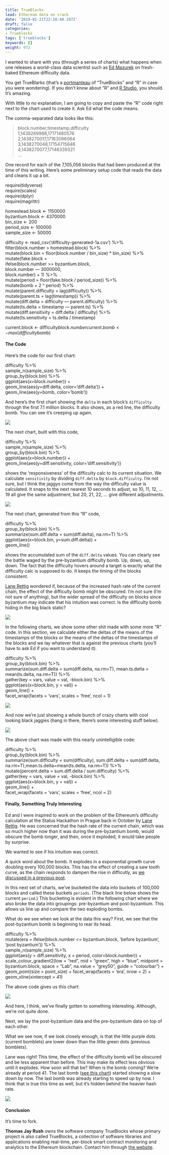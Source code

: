 ```yaml
---
title: TrueBlarks
lead: Ethereum data on crack
date: '2019-01-21T22:18:40.107Z'
draft: false
categories:
- Trueblocks
tags: ['trueblocks']
keywords: []
weight: 972
---
```


I wanted to share with you (through a series of charts) what happens when one releases a world-class data scientist such as [Ed Mazurek](https://medium.com/u/d272dbeef59a) on fresh-baked Ethereum difficulty data.

You get TrueBlarks (that’s a [portmanteau](https://www.google.com/search?q=define+portmanteau&rlz=1C5CHFA_enUS740US740&oq=define+portman&aqs=chrome.0.0j69i57j0l4.4375j1j7&sourceid=chrome&ie=UTF-8) of “TrueBlocks” and “R” in case you were wondering). If you don’t know about “R” and [R Studio](https://www.rstudio.com/), you should. It’s amazing.

With little to no explanation, I am going to copy and paste the “R” code right next to the chart used to create it. Ask Ed what the code means.

The comma-separated data looks like this:

> block.number,timestamp,difficulty  
> 1,1438269988,17171480576  
> 2,1438270017,17163096064  
> 3,1438270048,17154715646  
> 4,1438270077,17146339321  
> …

One record for each of the 7,105,056 blocks that had been produced at the time of this writing. Here’s some preliminary setup code that reads the data and cleans it up a bit.

require(tidyverse)  
require(scales)  
require(dplyr)  
require(magrittr)

homestead.block <- 1150000  
byzantium.block <- 4370000  
bin\_size <- 200  
period\_size <- 100000  
sample\_size <- 50000

difficulty <- read\_csv(‘difficulty-generated-1a.csv’) %>%  
 filter(block.number > homestead.block) %>%  
 mutate(block.bin = floor(block.number / bin\_size) \* bin\_size) %>%  
 mutate(fake.block =  
   ifelse(block.number >= byzantium.block,  
      block.number — 3000000,  
      block.number) + 1) %>%  
 mutate(period = floor(fake.block / period\_size)) %>%  
 mutate(bomb = 2 ^ period) %>%  
 mutate(parent.difficulty = lag(difficulty)) %>%  
 mutate(parent.ts = lag(timestamp)) %>%  
 mutate(diff.delta = difficulty — parent.difficulty) %>%  
 mutate(ts.delta = timestamp — parent.ts) %>%  
 mutate(diff.sensitivity = diff.delta / difficulty) %>%  
 mutate(ts.sensitivity = ts.delta / timestamp)

current.block <- difficulty$block.number %>% tail(1)  
current.bomb <- max(difficulty$bomb)

#### The Code

Here’s the code for our first chart:

difficulty %>%  
    sample\_n(sample\_size) %>%  
    group\_by(block.bin) %>%  
    ggplot(aes(x=block.number)) +  
    geom\_line(aes(y=diff.delta, color=’diff.delta’)) +  
    geom\_line(aes(y=bomb, color=’bomb’))

And here’s the first chart showing the `delta` in each block’s `difficulty` through the first 7.1 million blocks. It also shows, as a red line, the difficulty bomb. You can see it’s creeping up again.

![](/blog/img/028-TrueBlarks-001.png)

The next chart, built with this code,

difficulty %>%  
    sample\_n(sample\_size) %>%  
    group\_by(block.bin) %>%  
    ggplot(aes(x=block.number)) +  
    geom\_line(aes(y=diff.sensitivity, color=’diff.sensitivity’))

shows the ‘responsiveness’ of the difficulty calc to its current situation. We calculate `sensitivity` by dividing `diff.delta` by `block.difficulty`. I’m not sure, but I think the jaggys come from the way the difficulty value is calculated. It snaps to the next nearest 10 seconds to adjust, so 10, 11, 12, … 19 all give the same adjustment, but 20, 21, 22, … give different adjustments.

![](/blog/img/028-TrueBlarks-002.png)

The next chart, generated from this “R” code,

difficulty %>%  
 group\_by(block.bin) %>%  
 summarize(sum.diff.delta = sum(diff.delta), na.rm=T) %>%  
 ggplot(aes(x=block.bin, y=sum.diff.delta)) +  
 geom\_line()

shows the accumulated sum of the `diff.delta` values. You can clearly see the battle waged by the pre-byzantium difficulty bomb. Up, down, up, down. The fact that the difficulty hovers around a target is exactly what the difficulty calc is supposed to do. It keeps the timing of the blocks consistent.

[Lane Rettig](https://medium.com/u/9f3988a56032) wondered if, because of the increased hash rate of the current chain, the effect of the difficulty bomb might be obscured. I’m not sure (I’m not sure of anything), but the wider spread of the difficulty on blocks since byzantium may indicate that his intuition was correct. Is the difficulty bomb hiding in the big black static?

![](/blog/img/028-TrueBlarks-003.png)

In the following charts, we show some other shit made with some more “R” code. In this section, we calculate either the deltas of the means of the timestamps of the blocks or the means of the deltas of the timestamps of the blocks and we lay whatever that is against the previous charts (you’ll have to ask Ed if you want to understand it).

difficulty %>%  
 group\_by(block.bin) %>%  
 summarize(sum.diff.delta = sum(diff.delta, na.rm=T), mean.ts.delta = mean(ts.delta, na.rm=T)) %>%  
 gather(key = vars, value = val, -block.bin) %>%  
 ggplot(aes(x=block.bin, y = val)) +  
 geom\_line() +  
 facet\_wrap(facets = ‘vars’, scales = ‘free’, ncol = 1)

![](/blog/img/028-TrueBlarks-004.png)

And now we’re just showing a whole bunch of crazy charts with cool looking black jaggies (hang in there, there’s some interesting stuff below).

![](/blog/img/028-TrueBlarks-005.png)

The above chart was made with this nearly unintelligible code:

difficulty %>%  
 group\_by(block.bin) %>%  
 summarize(sum.difficulty = sum(difficulty), sum.diff.delta = sum(diff.delta, na.rm=T),mean.ts.delta=mean(ts.delta, na.rm=T)) %>%  
 mutate(percent.delta = sum.diff.delta / sum.difficulty) %>%  
 gather(key = vars, value = val, -block.bin) %>%  
 ggplot(aes(x=block.bin, y = val)) +  
 geom\_line() +  
 facet\_wrap(facets = ‘vars’, scales = ‘free’, ncol = 2)

#### Finally, Something Truly Interesting

Ed and I were inspired to work on the problem of the Ethereum’s difficulty calculation at the Status Hackathon in Prague back in October by [Lane Rettig](https://medium.com/u/9f3988a56032). He was concerned that the hash rate of the current chain, which was so much higher now than it was during the pre-byzantium bomb, would obscure the bomb longer, and then, once it exploded, it would take people by surprise.

We wanted to see if his intuition was correct.

A quick word about the bomb. It explodes in a exponential growth curve doubling every 100,000 blocks. This has the effect of creating a saw tooth curve, as the chain responds to dampen the rise in difficutly, as [we discussed in a previous post](https://medium.com/@tjayrush/ethereum-block-production-continues-to-slide-1b74a2123e3f).

In this next set of charts, we’ve bucketed the data into buckets of 100,000 blocks and called these buckets `periods`. (The black line below shows the current `period`.) This bucketing is evident in the following chart where we also broke the data into groupings: pre-byzantium and post-byzantium. This allows us line up and compare the two exploding bombs.

What do we see when we look at the data this way? First, we see that the post-byzantium bomb is beginning to rear its head.

difficulty %>%  
 mutate(era = ifelse(block.number <= byzantium.block, ‘before byzantium’, ‘post byzantium’)) %>%  
 sample\_n(sample\_size) %>%  
 ggplot(aes(y = diff.sensitivity, x = period, color=block.number)) +  
 scale\_colour\_gradient2(low = “red”, mid = “green”, high = “blue”, midpoint = byzantium.block, space = “Lab”, na.value = “grey50”, guide = “colourbar”) +  
 geom\_point(size = point\_size) +
 facet\_wrap(facets = ‘era’, nrow = 2) +  
 geom\_vline(xintercept = 41)

The above code gives us this chart:

![](/blog/img/028-TrueBlarks-006.png)

And here, I think, we’ve finally gotten to something interesting. Although, we’re not quite done.

Next, we lay the post-byzantium data and the pre-byzantium data on top of each other.

What we see now, if we look closely enough, is that the little purple dots (current bomblets) are lower down than the little green dots (previous bomblets).

Lane was right! This time, the effect of the difficulty bomb will be obscured and be less apparent than before. This may make its effect less obvious until it explodes. How soon will that be? When is the bomb coming? We’re already at period 41. The last bomb ([see this chart](https://medium.com/@tjayrush/ethereum-block-production-continues-to-slide-1b74a2123e3f)) started showing a slow down by now. The last bomb was already starting to speed up by now. I think that is true this time as well, but it’s hidden behind the heavier hash rate.

![](/blog/img/028-TrueBlarks-007.png)

#### Conclusion

It’s time to fork.

**Thomas Jay Rush** owns the software company TrueBlocks whose primary project is also called TrueBlocks, a collection of software libraries and applications enabling real-time, per-block smart contract monitoring and analytics to the Ethereum blockchain. Contact him through [the website](http://trueblocks.io).
